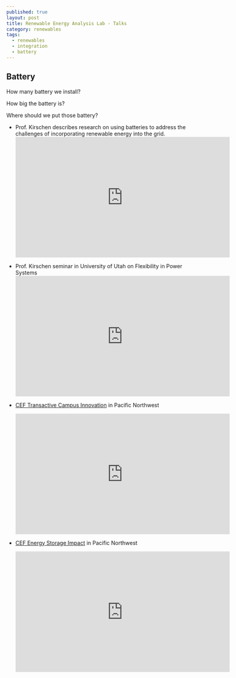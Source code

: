 ```yaml
---
published: true
layout: post
title: Renewable Energy Analysis Lab - Talks
category: renewables
tags:
  - renewables
  - integration
  - battery
---
```

## Battery

How many battery we install?

How big the battery is?

Where should we put those battery?


*   Prof. Kirschen describes research on using batteries to address the challenges of incorporating renewable energy into the grid.<iframe src="https://www.youtube.com/embed/K-CqSkhQYfQ" allowfullscreen="" width="560" height="315" frameborder="0"></iframe>
*   Prof. Kirschen seminar in University of Utah on Flexibility in Power Systems<iframe src="https://www.youtube.com/embed/swRiQvu8e_8" allowfullscreen="" width="560" height="315" frameborder="0"></iframe>
*   [CEF Transactive Campus Innovation](http://www.cleantechalliance.org/?page=CC_Campus) in Pacific Northwest

    <iframe src="https://player.vimeo.com/video/185371583?title=0&amp;byline=0&amp;portrait=0" webkitallowfullscreen="" mozallowfullscreen="" allowfullscreen="" width="560" height="315" frameborder="0"></iframe>
*   [CEF Energy Storage Impact](http://www.cleantechalliance.org/?page=CC_EnergyStorage) in Pacific Northwest

    <iframe src="https://player.vimeo.com/video/185371582?title=0&amp;byline=0&amp;portrait=0" webkitallowfullscreen="" mozallowfullscreen="" allowfullscreen="" width="560" height="315" frameborder="0"></iframe>
